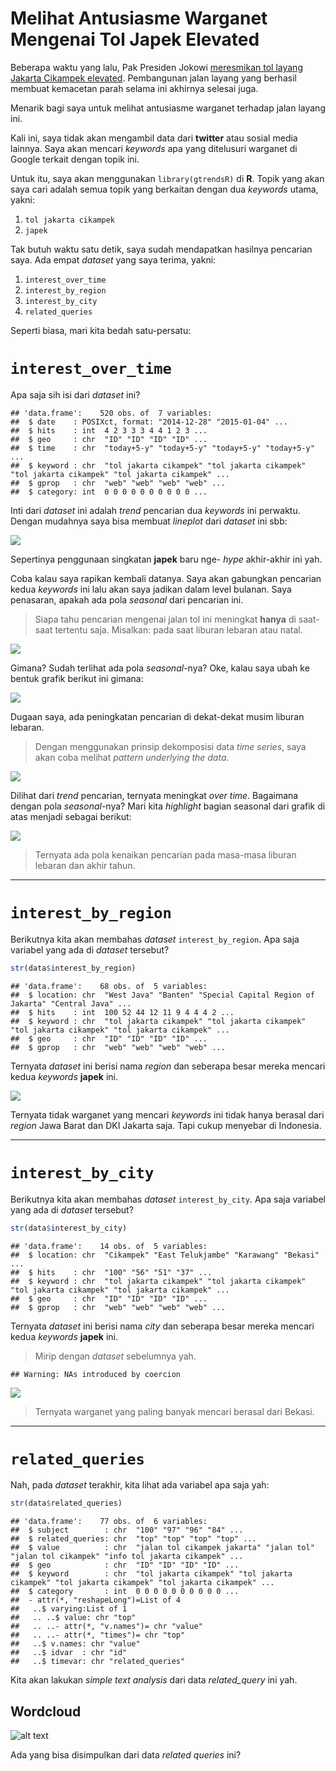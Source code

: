 Melihat Antusiasme Warganet Mengenai Tol Japek Elevated
================

Beberapa waktu yang lalu, Pak Presiden Jokowi [meresmikan tol layang
Jakarta Cikampek
elevated](https://www.liputan6.com/bisnis/read/4132366/jokowi-resmikan-tol-layang-jakarta-cikampek-siang-ini).
Pembangunan jalan layang yang berhasil membuat kemacetan parah selama
ini akhirnya selesai juga.

Menarik bagi saya untuk melihat antusiasme warganet terhadap jalan
layang ini.

Kali ini, saya tidak akan mengambil data dari **twitter** atau sosial
media lainnya. Saya akan mencari *keywords* apa yang ditelusuri warganet
di Google terkait dengan topik ini.

Untuk itu, saya akan menggunakan `library(gtrendsR)` di **R**. Topik
yang akan saya cari adalah semua topik yang berkaitan dengan dua
*keywords* utama, yakni:

1.  `tol jakarta cikampek`
2.  `japek`

Tak butuh waktu satu detik, saya sudah mendapatkan hasilnya pencarian
saya. Ada empat *dataset* yang saya terima, yakni:

1.  `interest_over_time`
2.  `interest_by_region`
3.  `interest_by_city`
4.  `related_queries`

Seperti biasa, mari kita bedah satu-persatu:

# `interest_over_time`

Apa saja sih isi dari *dataset* ini?

    ## 'data.frame':    520 obs. of  7 variables:
    ##  $ date    : POSIXct, format: "2014-12-28" "2015-01-04" ...
    ##  $ hits    : int  4 2 3 3 3 4 4 1 2 3 ...
    ##  $ geo     : chr  "ID" "ID" "ID" "ID" ...
    ##  $ time    : chr  "today+5-y" "today+5-y" "today+5-y" "today+5-y" ...
    ##  $ keyword : chr  "tol jakarta cikampek" "tol jakarta cikampek" "tol jakarta cikampek" "tol jakarta cikampek" ...
    ##  $ gprop   : chr  "web" "web" "web" "web" ...
    ##  $ category: int  0 0 0 0 0 0 0 0 0 0 ...

Inti dari *dataset* ini adalah *trend* pencarian dua *keywords* ini
perwaktu. Dengan mudahnya saya bisa membuat *lineplot* dari *dataset*
ini
sbb:

![](2019-12-23-japek-elevated_files/figure-gfm/unnamed-chunk-3-1.png)<!-- -->

Sepertinya penggunaan singkatan **japek** baru nge- *hype* akhir-akhir
ini yah.

Coba kalau saya rapikan kembali datanya. Saya akan gabungkan pencarian
kedua *keywords* ini lalu akan saya jadikan dalam level bulanan. Saya
penasaran, apakah ada pola *seasonal* dari pencarian ini.

> Siapa tahu pencarian mengenai jalan tol ini meningkat **hanya** di
> saat-saat tertentu saja. Misalkan: pada saat liburan lebaran atau
> natal.

![](2019-12-23-japek-elevated_files/figure-gfm/unnamed-chunk-4-1.png)<!-- -->

Gimana? Sudah terlihat ada pola *seasonal*-nya? Oke, kalau saya ubah ke
bentuk grafik berikut ini
gimana:

![](2019-12-23-japek-elevated_files/figure-gfm/unnamed-chunk-5-1.png)<!-- -->

Dugaan saya, ada peningkatan pencarian di dekat-dekat musim liburan
lebaran.

> Dengan menggunakan prinsip dekomposisi data *time series*, saya akan
> coba melihat *pattern underlying the
data*.

![](2019-12-23-japek-elevated_files/figure-gfm/unnamed-chunk-6-1.png)<!-- -->

Dilihat dari *trend* pencarian, ternyata meningkat *over time*.
Bagaimana dengan pola *seasonal*-nya? Mari kita *highlight* bagian
seasonal dari grafik di atas menjadi sebagai
berikut:

![](2019-12-23-japek-elevated_files/figure-gfm/unnamed-chunk-7-1.png)<!-- -->

> Ternyata ada pola kenaikan pencarian pada masa-masa liburan lebaran
> dan akhir tahun.

-----

# `interest_by_region`

Berikutnya kita akan membahas *dataset* `interest_by_region`. Apa saja
variabel yang ada di *dataset* tersebut?

``` r
str(data$interest_by_region)
```

    ## 'data.frame':    68 obs. of  5 variables:
    ##  $ location: chr  "West Java" "Banten" "Special Capital Region of Jakarta" "Central Java" ...
    ##  $ hits    : int  100 52 44 12 11 9 4 4 4 2 ...
    ##  $ keyword : chr  "tol jakarta cikampek" "tol jakarta cikampek" "tol jakarta cikampek" "tol jakarta cikampek" ...
    ##  $ geo     : chr  "ID" "ID" "ID" "ID" ...
    ##  $ gprop   : chr  "web" "web" "web" "web" ...

Ternyata *dataset* ini berisi nama *region* dan seberapa besar mereka
mencari kedua *keywords* **japek**
ini.

![](2019-12-23-japek-elevated_files/figure-gfm/unnamed-chunk-9-1.png)<!-- -->

Ternyata tidak warganet yang mencari *keywords* ini tidak hanya berasal
dari *region* Jawa Barat dan DKI Jakarta saja. Tapi cukup menyebar di
Indonesia.

-----

# `interest_by_city`

Berikutnya kita akan membahas *dataset* `interest_by_city`. Apa saja
variabel yang ada di *dataset* tersebut?

``` r
str(data$interest_by_city)
```

    ## 'data.frame':    14 obs. of  5 variables:
    ##  $ location: chr  "Cikampek" "East Telukjambe" "Karawang" "Bekasi" ...
    ##  $ hits    : chr  "100" "56" "51" "37" ...
    ##  $ keyword : chr  "tol jakarta cikampek" "tol jakarta cikampek" "tol jakarta cikampek" "tol jakarta cikampek" ...
    ##  $ geo     : chr  "ID" "ID" "ID" "ID" ...
    ##  $ gprop   : chr  "web" "web" "web" "web" ...

Ternyata *dataset* ini berisi nama *city* dan seberapa besar mereka
mencari kedua *keywords* **japek** ini.

> Mirip dengan *dataset* sebelumnya
yah.

    ## Warning: NAs introduced by coercion

![](2019-12-23-japek-elevated_files/figure-gfm/unnamed-chunk-11-1.png)<!-- -->

> Ternyata warganet yang paling banyak mencari berasal dari Bekasi.

-----

# `related_queries`

Nah, pada *dataset* terakhir, kita lihat ada variabel apa saja yah:

``` r
str(data$related_queries)
```

    ## 'data.frame':    77 obs. of  6 variables:
    ##  $ subject        : chr  "100" "97" "96" "84" ...
    ##  $ related_queries: chr  "top" "top" "top" "top" ...
    ##  $ value          : chr  "jalan tol cikampek jakarta" "jalan tol" "jalan tol cikampek" "info tol jakarta cikampek" ...
    ##  $ geo            : chr  "ID" "ID" "ID" "ID" ...
    ##  $ keyword        : chr  "tol jakarta cikampek" "tol jakarta cikampek" "tol jakarta cikampek" "tol jakarta cikampek" ...
    ##  $ category       : int  0 0 0 0 0 0 0 0 0 0 ...
    ##  - attr(*, "reshapeLong")=List of 4
    ##   ..$ varying:List of 1
    ##   .. ..$ value: chr "top"
    ##   .. ..- attr(*, "v.names")= chr "value"
    ##   .. ..- attr(*, "times")= chr "top"
    ##   ..$ v.names: chr "value"
    ##   ..$ idvar  : chr "id"
    ##   ..$ timevar: chr "related_queries"

Kita akan lakukan *simple text analysis* dari data *related\_query* ini
yah.

## Wordcloud

![alt
text](https://raw.githubusercontent.com/ikanx101/belajaR/master/Bukan%20Infografis/Japek%20Elevated/wordcloud%20japek.png
"japek")

Ada yang bisa disimpulkan dari data *related queries* ini?
